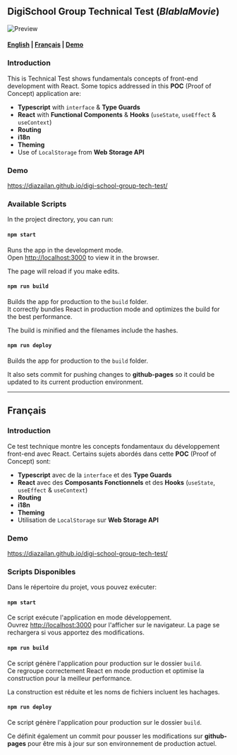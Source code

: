 ## DigiSchool Group Technical Test (**_BlablaMovie_**)

![Preview](https://i.imgur.com/5g12QFp.png)

#### [English](https://github.com/DiazAilan/digi-school-group-tech-test#introduction) | [Français](https://github.com/DiazAilan/digi-school-group-tech-test#fran%C3%A7ais) | [Demo](https://diazailan.github.io/digi-school-group-tech-test/)

### Introduction

This is Technical Test shows fundamentals concepts of front-end development with React. Some topics addressed in this **POC** (Proof of Concept) application are:
* **Typescript** with `interface` & **Type Guards**
* **React** with **Functional Components** & **Hooks** (`useState`, `useEffect` & `useContext`)
* **Routing**
* **i18n**
* **Theming**
* Use of `LocalStorage` from **Web Storage API**

### Demo
https://diazailan.github.io/digi-school-group-tech-test/

### Available Scripts

In the project directory, you can run:

#### `npm start`

Runs the app in the development mode.<br />
Open [http://localhost:3000](http://localhost:3000) to view it in the browser.

The page will reload if you make edits.

#### `npm run build`

Builds the app for production to the `build` folder.<br />
It correctly bundles React in production mode and optimizes the build for the best performance.

The build is minified and the filenames include the hashes.<br />

#### `npm run deploy`

Builds the app for production to the `build` folder.<br />

It also sets commit for pushing changes to **github-pages** so it could be updated to its current production environment.

---

## Français

### Introduction

Ce test technique montre les concepts fondamentaux du développement front-end avec React. Certains sujets abordés dans cette **POC** (Proof of Concept) sont:
* **Typescript** avec de la `interface` et des **Type Guards**
* **React** avec des **Composants Fonctionnels** et des **Hooks** (`useState`, `useEffect` & `useContext`)
* **Routing**
* **i18n**
* **Theming**
* Utilisation de `LocalStorage` sur **Web Storage API**

### Demo
https://diazailan.github.io/digi-school-group-tech-test/

### Scripts Disponibles

Dans le répertoire du projet, vous pouvez exécuter:

#### `npm start`

Ce script exécute l'application en mode développement. <br />
Ouvrez [http://localhost:3000](http://localhost:3000) pour l'afficher sur le navigateur.
La page se rechargera si vous apportez des modifications.

#### `npm run build`

Ce script génère l'application pour production sur le dossier `build`. <br />
Ce regroupe correctement React en mode production et optimise la construction pour la meilleur performance.

La construction est réduite et les noms de fichiers incluent les hachages.

#### `npm run deploy`

Ce script génère l'application pour production sur le dossier `build`. <br />

Ce définit également un commit pour pousser les modifications sur **github-pages** pour être mis à jour sur son environnement de production actuel.